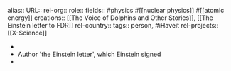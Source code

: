 alias::
URL::
rel-org::
role::
fields:: #physics #[[nuclear physics]] #[[atomic energy]]
creations:: [[The Voice of Dolphins and Other Stories]], [[The Einstein letter to FDR]]
rel-country::
tags:: person, #iHaveit
rel-projects:: [[X-Science]]



-
- Author 'the Einstein letter', which Einstein signed
-
